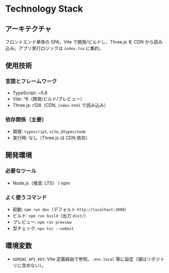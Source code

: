 # Technology Stack

## アーキテクチャ
フロントエンド単体の SPA。Vite で開発/ビルドし、Three.js を CDN から読み込み。アプリ実行ロジックは `index.tsx` に集約。

## 使用技術
### 言語とフレームワーク
- TypeScript: ~5.8
- Vite: ^6（開発/ビルド/プレビュー）
- Three.js: r128（CDN, `index.html` で読み込み）

### 依存関係（主要）
- 開発: `typescript`, `vite`, `@types/node`
- 実行時: なし（Three.js は CDN 依存）

## 開発環境
### 必要なツール
- Node.js（推奨: LTS） / npm

### よく使うコマンド
- 起動: `npm run dev`（デフォルト `http://localhost:3000`）
- ビルド: `npm run build`（出力 `dist/`）
- プレビュー: `npm run preview`
- 型チェック: `npx tsc --noEmit`

## 環境変数
- `GEMINI_API_KEY`: Vite 定義経由で参照。`.env.local` 等に設定（値はリポジトリに含めない）。

